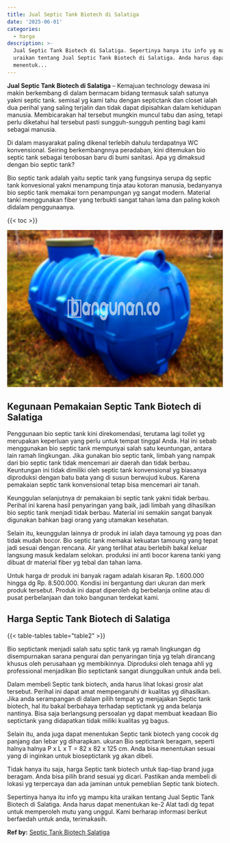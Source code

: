 ```yaml
---
title: Jual Septic Tank Biotech di Salatiga
date: '2025-06-01'
categories:
  - harga
description: >-
  Jual Septic Tank Biotech di Salatiga. Sepertinya hanya itu info yg mampu kita
  uraikan tentang Jual Septic Tank Biotech di Salatiga. Anda harus dapat
  menentuk...
---
```


**Jual Septic Tank Biotech di Salatiga** – Kemajuan technology dewasa ini makin berkembang di dalam bermacam bidang termasuk salah satunya yakni septic tank. semisal yg kami tahu dengan septictank dan closet ialah dua perihal yang saling terjalin dan tidak dapat dipisahkan dalam kehidupan manusia. Membicarakan hal tersebut mungkin muncul tabu dan asing, tetapi perlu diketahui hal tersebut pasti sungguh-sungguh penting bagi kami sebagai manusia.

Di dalam masyarakat paling dikenal terlebih dahulu terdapatnya WC konvensional. Seiring berkembangnnya peradaban, kini ditemukan bio septic tank sebagai terobosan baru di bumi sanitasi. Apa yg dimaksud dengan bio septic tank?

Bio septic tank adalah yaitu septic tank yang fungsinya serupa dg septic tank konvesional yakni menampung tinja atau kotoran manusia, bedanyanya bio septic tank memakai torn penampungan yg sangat modern. Material tanki menggunakan fiber yang terbukti sangat tahan lama dan paling kokoh didalam penggunaanya.

{{< toc >}}

![Jual Septic Tank Biotech di Salatiga](/images/jual-bio-septictank-01.png)

## Kegunaan Pemakaian Septic Tank Biotech di Salatiga

Penggunaan bio septic tank kini direkomendasi, terutama lagi toilet yg merupakan keperluan yang perlu untuk tempat tinggal Anda. Hal ini sebab menggunakan bio septic tank mempunyai salah satu keuntungan, antara lain ramah lingkungan. Jika gunakan bio septic tank, limbah yang nampak dari bio septic tank tidak mencemari air daerah dan tidak berbau. Keuntungan ini tidak dimiliki oleh septic tank konvensional yg biasanya diproduksi dengan batu bata yang di susun berwujud kubus. Karena pemakaian septic tank konvensional tetap bisa mencemari air tanah.

Keunggulan selanjutnya dr pemakaian bi septic tank yakni tidak berbau. Perihal ini karena hasil penyaringan yang baik, jadi limbah yang dihasilkan bio septic tank menjadi tidak berbau. Material ini semakin sangat banyak digunakan bahkan bagi orang yang utamakan kesehatan.

Selain itu, keunggulan lainnya dr produk ini ialah daya tamoung yg poas dan tidak mudah bocor. Bio septic tank memakai kekuatan tamoung yang tepat jadi sesuai dengan rencana. Air yang terlihat atau berlebih bakal keluar langsung masuk kedalam selokan. produksi ini anti bocor karena tanki yang dibuat dr material fiber yg tebal dan tahan lama.

Untuk harga dr produk ini banyak ragam adalah kisaran Rp. 1.600.000 hingga dg Rp. 8.500.000. Kondisi ini bergantung dari ukuran dan merk produk tersebut. Produk ini dapat diperoleh dg berbelanja online atau di pusat perbelanjaan dan toko bangunan terdekat kami.

## Harga Septic Tank Biotech di Salatiga

{{< table-tables table="table2" >}}

Bio septictank menjadi salah satu sptic tank yg ramah lingkungan dg disempurnakan sarana pengurai dan penyaringan tinja yg telah dirancang khusus oleh perusahaan yg membikinnya. Diproduksi oleh tenaga ahli yg professional menjadikan Bio septictank sangat diunggulkan untuk anda beli.

Dalam membeli Septic tank biotech, anda harus lihat lokasi grosir alat tersebut. Perihal ini dapat amat mempengaruhi dr kualitas yg dihasilkan. Jika anda serampangan di dalam pilih tempat yg menjajakan Septic tank biotech, hal itu bakal berbahaya terhadap septictank yg anda belanja nantinya. Bisa saja berlangsung persoalan yg dapat membuat keadaan Bio septictank yang didapatkan tidak miliki kualitas yg bagus.

Selain itu, anda juga dapat menentukan Septic tank biotech yang cocok dg panjang dan lebar yg diharapkan. ukuran Bio septictank beragam, seperti halnya halnya P x L x T = 82 x 82 x 125 cm. Anda bisa menentukan sesuai yang di inginkan untuk bioseptictank yg akan dibeli.

Tidak hanya itu saja, harga Septic tank biotech untuk tiap-tiap brand juga beragam. Anda bisa pilih brand sesuai yg dicari. Pastikan anda membeli di lokasi yg terpercaya dan ada jaminan untuk pemeblian Septic tank biotech.

Sepertinya hanya itu info yg mampu kita uraikan tentang Jual Septic Tank Biotech di Salatiga. Anda harus dapat menentukan ke-2 Alat tadi dg tepat untuk memperoleh mutu yang unggul. Kami berharap informasi berikut berfaedah untuk anda, terimakasih.

**Ref by:** [Septic Tank Biotech Salatiga](https://id.wikipedia.org/wiki/Septic)
